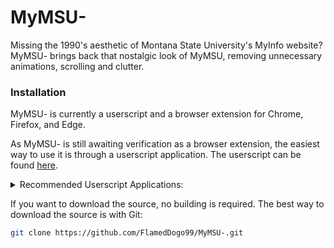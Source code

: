 # MyMSU-

Missing the 1990's aesthetic of Montana State University's MyInfo website?
MyMSU- brings back that nostalgic look of MyMSU, removing unnecessary animations, scrolling and clutter.

### Installation

MyMSU- is currently a userscript and a browser extension for Chrome, Firefox, and Edge.

As MyMSU- is still awaiting verification as a browser extension, the easiest way to use it
is through a userscript application. The userscript can be found [here](https://raw.githubusercontent.com/FlamedDogo99/MyMSU-/refs/heads/main/userscript/myinfominus.user.js).

<details>
<summary>Recommended Userscript Applications: </summary>

---

Non-mobile browsers:
- Chrome, FireFox, Safari, Edge, Opera Next, Microsoft Edge: [Tampermonkey](https://www.tampermonkey.net)

iOS:
- Safari: [Userscripts](https://apps.apple.com/us/app/userscripts/id1463298887)
- Orion: [Tampermonkey](https://www.tampermonkey.net)

Android:
- FireFox: [Tampermonkey](https://www.tampermonkey.net)
- Kiwi Browser: [Tampermonkey](https://www.tampermonkey.net)

---

</details>

If you want to download the source, no building is required. The best way to download the source is with Git:

```sh
git clone https://github.com/FlamedDogo99/MyMSU-.git
```
